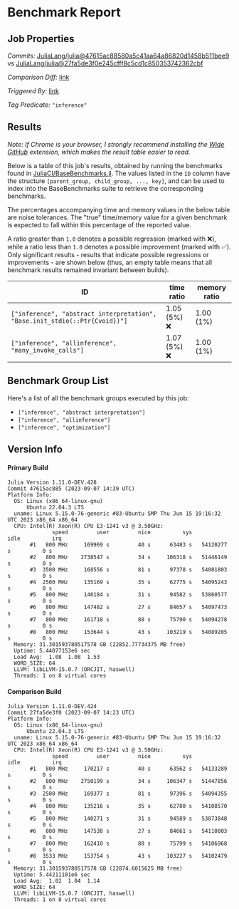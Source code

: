 # Benchmark Report

## Job Properties

*Commits:* [JuliaLang/julia@47615ac88580a5c41aa64a86820d1458b511bee9](https://github.com/JuliaLang/julia/commit/47615ac88580a5c41aa64a86820d1458b511bee9) vs [JuliaLang/julia@27fa5de3f0e245cfff8c5cd1c850353742362cbf](https://github.com/JuliaLang/julia/commit/27fa5de3f0e245cfff8c5cd1c850353742362cbf)

*Comparison Diff:* [link](https://github.com/JuliaLang/julia/compare/27fa5de3f0e245cfff8c5cd1c850353742362cbf..47615ac88580a5c41aa64a86820d1458b511bee9)

*Triggered By:* [link](https://github.com/JuliaLang/julia/pull/51185#issuecomment-1710275577)

*Tag Predicate:* `"inference"`

## Results

*Note: If Chrome is your browser, I strongly recommend installing the [Wide GitHub](https://chrome.google.com/webstore/detail/wide-github/kaalofacklcidaampbokdplbklpeldpj?hl=en)
extension, which makes the result table easier to read.*

Below is a table of this job's results, obtained by running the benchmarks found in
[JuliaCI/BaseBenchmarks.jl](https://github.com/JuliaCI/BaseBenchmarks.jl). The values
listed in the `ID` column have the structure `[parent_group, child_group, ..., key]`,
and can be used to index into the BaseBenchmarks suite to retrieve the corresponding
benchmarks.

The percentages accompanying time and memory values in the below table are noise tolerances. The "true"
time/memory value for a given benchmark is expected to fall within this percentage of the reported value.

A ratio greater than `1.0` denotes a possible regression (marked with :x:), while a ratio less
than `1.0` denotes a possible improvement (marked with :white_check_mark:). Only significant results - results
that indicate possible regressions or improvements - are shown below (thus, an empty table means that all
benchmark results remained invariant between builds).

| ID | time ratio | memory ratio |
|----|------------|--------------|
| `["inference", "abstract interpretation", "Base.init_stdio(::Ptr{Cvoid})"]` | 1.05 (5%) :x: | 1.00 (1%)  |
| `["inference", "allinference", "many_invoke_calls"]` | 1.07 (5%) :x: | 1.00 (1%)  |

## Benchmark Group List

Here's a list of all the benchmark groups executed by this job:

- `["inference", "abstract interpretation"]`
- `["inference", "allinference"]`
- `["inference", "optimization"]`

## Version Info

#### Primary Build

```
Julia Version 1.11.0-DEV.428
Commit 47615ac885 (2023-09-07 14:39 UTC)
Platform Info:
  OS: Linux (x86_64-linux-gnu)
      Ubuntu 22.04.3 LTS
  uname: Linux 5.15.0-76-generic #83-Ubuntu SMP Thu Jun 15 19:16:32 UTC 2023 x86_64 x86_64
  CPU: Intel(R) Xeon(R) CPU E3-1241 v3 @ 3.50GHz: 
              speed         user         nice          sys         idle          irq
       #1   800 MHz     169969 s         40 s      63483 s   54120277 s          0 s
       #2   800 MHz    2738547 s         34 s     106318 s   51446149 s          0 s
       #3  3500 MHz     168556 s         81 s      97378 s   54081803 s          0 s
       #4  2500 MHz     135169 s         35 s      62775 s   54095243 s          0 s
       #5   800 MHz     140184 s         31 s      94582 s   53860577 s          0 s
       #6   800 MHz     147482 s         27 s      84657 s   54097473 s          0 s
       #7   800 MHz     161718 s         88 s      75790 s   54094278 s          0 s
       #8   800 MHz     153644 s         43 s     103219 s   54089205 s          0 s
  Memory: 31.301593780517578 GB (22852.77734375 MB free)
  Uptime: 5.44077153e6 sec
  Load Avg:  1.08  1.08  1.53
  WORD_SIZE: 64
  LLVM: libLLVM-15.0.7 (ORCJIT, haswell)
  Threads: 1 on 8 virtual cores

```

#### Comparison Build

```
Julia Version 1.11.0-DEV.424
Commit 27fa5de3f0 (2023-09-07 14:23 UTC)
Platform Info:
  OS: Linux (x86_64-linux-gnu)
      Ubuntu 22.04.3 LTS
  uname: Linux 5.15.0-76-generic #83-Ubuntu SMP Thu Jun 15 19:16:32 UTC 2023 x86_64 x86_64
  CPU: Intel(R) Xeon(R) CPU E3-1241 v3 @ 3.50GHz: 
              speed         user         nice          sys         idle          irq
       #1   800 MHz     170217 s         40 s      63562 s   54133289 s          0 s
       #2   800 MHz    2750199 s         34 s     106347 s   51447856 s          0 s
       #3  2500 MHz     169377 s         81 s      97396 s   54094355 s          0 s
       #4   800 MHz     135216 s         35 s      62780 s   54108570 s          0 s
       #5   800 MHz     140271 s         31 s      94589 s   53873848 s          0 s
       #6   800 MHz     147538 s         27 s      84661 s   54110803 s          0 s
       #7   800 MHz     162410 s         88 s      75799 s   54106968 s          0 s
       #8  3533 MHz     153754 s         43 s     103227 s   54102479 s          0 s
  Memory: 31.301593780517578 GB (22874.6015625 MB free)
  Uptime: 5.44211101e6 sec
  Load Avg:  1.02  1.04  1.14
  WORD_SIZE: 64
  LLVM: libLLVM-15.0.7 (ORCJIT, haswell)
  Threads: 1 on 8 virtual cores

```
